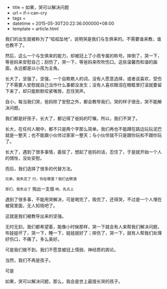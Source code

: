  - title = 如果，哭可以解决问题
 - url = if-i-can-cry
 - tags = 
 - datetime = 2015-05-30T20:22:36.000000+08:00
 - template = article.html

我们的出生就被称为了“呱呱坠地”，说明哭是我们与生俱来的。不需要谁来教，谁也教不了。

然后，这么一个与生俱来的能力，却被冠上了小孩专属的称号。摔倒了，哭一下，等爸妈来安慰自己；刮伤了，哭一下，等爸妈来吹吹伤口。这些温馨而和谐的画面，永远都是以小孩为主角。

长大了，坚强了。坚强，一个自欺欺人的词，没有人愿意选择，或者说喜欢，受伤了不需要人安慰就自己当作什么事都没发生；没有人喜欢眼泪在眼眶里打滚就要留下来了，却只能默默咬紧嘴唇，忍住哭声。


<!--more-->


自小，每当我们哭，爸妈除了安慰之外，都会教导我们，哭的样子很丑，哭不能解决问题。

我们都是好孩子，长大了，都记得了爸妈的叮嘱，所以，我们不哭了。

长大，在任何人眼中，都不只是两个字那么简单。我们再也不能蹲在路边玩玩泥巴就是一整天；也不能跟小伙伴过家家一整天；与小伙伴就不只是跟你玩和不跟你玩了。

长大了，遇到了很多事情，委屈了，想起了爸妈的话，忍住了，于是就开始一个人的惆怅，没处安慰。

而后，我们选择了很多的代替方法。

`兄弟，我失恋了` `行，你在哪里？我们去劈酒`

`哥们，我失业了` 掏出一支烟 `吶，先点上`

遇到了很多事，不能用哭解决，可是喝完了，吸完了，还得哭，不过是一个人埋在被窝里面，无人知晓吧了。

这就是我们被教导出来的坚强。

无时无刻，我们都希望着，能像小时候那样，哭一下就会有人来帮我们解决问题，布娃娃坏了，哭一下，睡一下，娃娃就好了；摔伤了，哭一下，就有人帮我们处理好伤口，不痛了。多么美好。

可是我们做不到，我们不愿意被冠上懦弱、神经质的舆论。

当然，我们不再是孩子。

可是

如果，哭可以解决问题，那么，我会是世上最擅长哭的孩子。